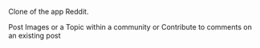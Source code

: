 Clone of the app Reddit.

Post Images or a Topic within a community
or
Contribute to comments on an existing post
